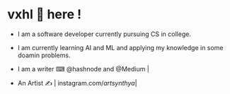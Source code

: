 # vxhl 👾 here !
- I am a software developer currently pursuing CS  in college.

- I am currently learning AI and ML and applying my knowledge in some doamin problems.

- I am a writer ⌨ @hashnode and @Medium | 

- An Artist ✍ | instagram.com/_artsynthya_| 
